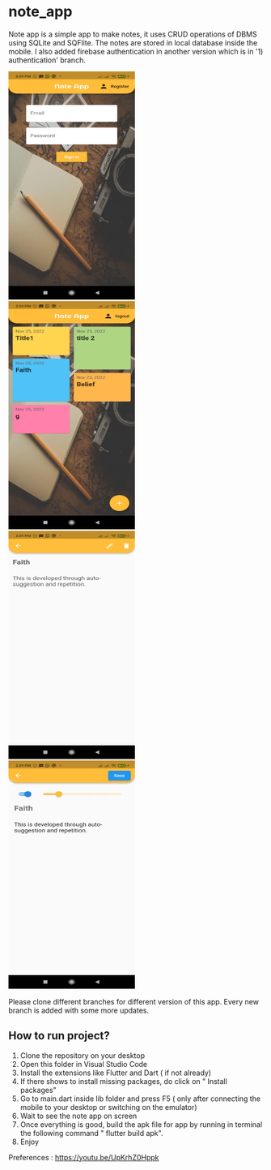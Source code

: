 # note_app

Note app is a simple app to make notes, it uses CRUD operations of DBMS using SQLite and SQFlite. The notes are stored in local database inside the mobile.
I also added firebase authentication in another version which is in '1) authentication' branch.


<div class="row">
  <div class="column">
    <img src="readme_images/ss1.jpeg" alt="Authentication" width="250" height="450">
  </div>
  <div class="column">
    <img src="readme_images/ss2.jpeg" alt="Home" width="250" height="450">
  </div>
  <div class="column">
    <img src="readme_images/ss3.jpeg" alt="Note Widget" width="250" height="450">
  </div>
 <div class="column">
  <img src="readme_images/ss4.jpeg" alt="Note Edit" width="250" height="450">
  </div>
</div>






Please clone different branches for different version of this app. Every new branch is added with some more updates.

## How to run project?

1) Clone the repository on your desktop
2) Open this folder in Visual Studio Code
3) Install the extensions like Flutter and Dart ( if not already)
4) If there shows to install missing packages, do click on " Install packages" 
5) Go to main.dart inside lib folder and press F5 ( only after connecting the mobile to your desktop or switching on the emulator)
6) Wait to see the note app on screen
8) Once everything is good, build the apk file for app by running in terminal the following command " flutter build apk".
9) Enjoy 
 
 Preferences : https://youtu.be/UpKrhZ0Hppk
